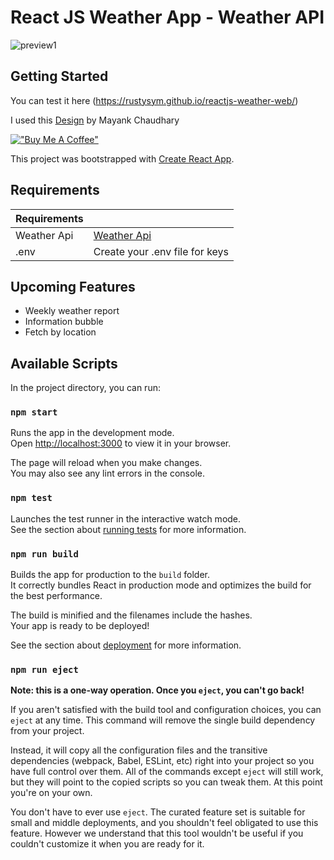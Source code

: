 # React JS Weather App - Weather API

![preview1](https://user-images.githubusercontent.com/92743495/230665202-5f4dd3a0-b56d-4c93-b0af-b152a165cb19.png)

## Getting Started 

You can test it here (https://rustysym.github.io/reactjs-weather-web/)

I used this [Design](https://www.figma.com/community/file/1005161083412880387/Weather-App) by Mayank Chaudhary

[!["Buy Me A Coffee"](https://www.buymeacoffee.com/assets/img/custom_images/orange_img.png)](https://www.buymeacoffee.com/emrekalfa)

This project was bootstrapped with [Create React App](https://github.com/facebook/create-react-app).

## Requirements

| Requirements |  |
| --- | --- |
| Weather Api | [Weather Api](https://www.weatherapi.com)|
| .env | Create your .env file for keys|

## Upcoming Features

- Weekly weather report
- Information bubble
- Fetch by location

## Available Scripts

In the project directory, you can run:

### `npm start`

Runs the app in the development mode.\
Open [http://localhost:3000](http://localhost:3000) to view it in your browser.

The page will reload when you make changes.\
You may also see any lint errors in the console.

### `npm test`

Launches the test runner in the interactive watch mode.\
See the section about [running tests](https://facebook.github.io/create-react-app/docs/running-tests) for more information.

### `npm run build`

Builds the app for production to the `build` folder.\
It correctly bundles React in production mode and optimizes the build for the best performance.

The build is minified and the filenames include the hashes.\
Your app is ready to be deployed!

See the section about [deployment](https://facebook.github.io/create-react-app/docs/deployment) for more information.

### `npm run eject`

**Note: this is a one-way operation. Once you `eject`, you can't go back!**

If you aren't satisfied with the build tool and configuration choices, you can `eject` at any time. This command will remove the single build dependency from your project.

Instead, it will copy all the configuration files and the transitive dependencies (webpack, Babel, ESLint, etc) right into your project so you have full control over them. All of the commands except `eject` will still work, but they will point to the copied scripts so you can tweak them. At this point you're on your own.

You don't have to ever use `eject`. The curated feature set is suitable for small and middle deployments, and you shouldn't feel obligated to use this feature. However we understand that this tool wouldn't be useful if you couldn't customize it when you are ready for it.


